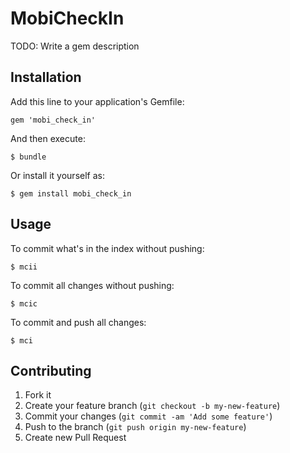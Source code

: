 # MobiCheckIn

TODO: Write a gem description

## Installation

Add this line to your application's Gemfile:

    gem 'mobi_check_in'

And then execute:

    $ bundle

Or install it yourself as:

    $ gem install mobi_check_in

## Usage

To commit what's in the index without pushing:

    $ mcii

To commit all changes without pushing:

    $ mcic

To commit and push all changes:

    $ mci

## Contributing

1. Fork it
2. Create your feature branch (`git checkout -b my-new-feature`)
3. Commit your changes (`git commit -am 'Add some feature'`)
4. Push to the branch (`git push origin my-new-feature`)
5. Create new Pull Request
